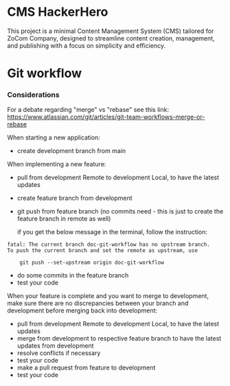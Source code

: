 # CMS HackerHero

This project is a minimal Content Management System (CMS) tailored for ZoCom Company, designed to streamline content creation, management, and publishing with a focus on simplicity and efficiency.

<h1> Git workflow </h1>

### Considerations 

For a debate regarding "merge" vs "rebase" see this link: https://www.atlassian.com/git/articles/git-team-workflows-merge-or-rebase

When starting a new application:

- create development branch from main

When implementing a new feature:

- pull from development Remote to development Local, to have the latest updates
- create feature branch from development
- git push from feature branch (no commits need - this is just to create the feature branch in remote as well)
  
  if you get the below message in the terminal, follow the instruction:

```
fatal: The current branch doc-git-workflow has no upstream branch.
To push the current branch and set the remote as upstream, use

    git push --set-upstream origin doc-git-workflow 
```

- do some commits in the feature branch
- test your code

When your feature is complete and you want to merge to development, make sure there are no discrepancies between your branch and development before merging back into development:

- pull from development Remote to development Local, to have the latest updates
- merge from development to respective feature branch to have the latest updates from development
- resolve conflicts if necessary 
- test your code
- make a pull request from feature to development
- test your code
